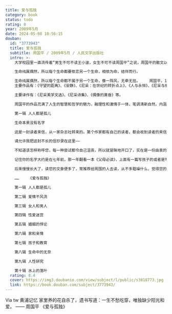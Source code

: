 ```yaml
---
title: 爱与孤独
category: book
status: todo
rating: 0
year: 2009年5月
date: 2024-05-08 18:56:15
douban:
  id: "3773943"
  title: 爱与孤独
  subtitle: 周国平 / 2009年5月 / 人民文学出版社
  intro: >-
    大学校园里一直流传着“男生不可不读王小波，女生不可不读周国平”之说，周国平的散文以情理并茂、哲理和诗情交融著称，二十余年来长销不衰，滋养了数代年轻人的心灵。这一套《周国平散文经典》精选了作者最优秀的散文作品，按照主题分为四卷，周国平称其为“历年来编选得最好的”版本。

    生命纯属偶然，所以每个生命都要依恋另一个生命，相依为命，结伴而行。

    生命纯属偶然，所以每个生命都不属于另一个生命，像一阵风，无牵无挂。    周国平，1954年出生于上海，现在中国社会科学院哲学所工作。
    主要作品有：《守望的距离》、《安静》、《尼采：在世纪的转折点上》、《人与永恒》、《尼采与形而上学》、《周国平文集》、《妞妞——一个父亲的札记》等。

    主要译作有：《尼采美学文选》、《尼采诗集》、《偶像的黄昏》等。

    周国平的作品充满了人生的智慧和哲学的魅力，融理性和激情于一体，笔调清新自然，内涵睿智深刻，多年来深受读者喜爱。    《爱与孤独》

    第一辑 人人都是孤儿

    生命本来没有名字

    这是一封读者来信，从一家杂志社转来的。第个作家都有自己的读者，都会收到读者的来信，这很平常。我不经意地拆开了信封。可是，读了信，我的心在一种温暖的感动中颤栗了。

    请允许我把这封不长的信抄录在这里——

    不知道该怎样称呼您，每一种尝试都令自己沮丧，所以就冒昧地开口了，实在是一份由衷的生命对生命的亲切温暖的敬意。

    记住你的名字大约是在七年前，那一年翻看一本《父母必读》，上面有一篇写孩子的或者是写给孩子的文章，是印刷体却另有一种纤柔之感，觉得您这个男人的面孔很别样。

    后来慢慢长大了，读您的文章便多了，常推荐给周围的人去读，从不多聒噪什么，觉得您的文章和人似乎是很需要我们安静的，因为什么，却并不深究下去。

    ……    《爱与孤独》

    第一辑 人人都是孤儿

    第二辑 爱情不风流

    第三辑 女人和男人

    第四辑 性爱迷宫

    第五辑 婚姻的悖论

    第六辑 家和亲情

    第七辑 孩子和教育

    第八辑 生命中的无奈

    第九辑 人性研究

    第十辑 水上的落叶
  rating: 8.4
  cover: https://img3.doubanio.com/view/subject/l/public/s3818773.jpg
  link: https://book.douban.com/subject/3773943/
---
```


Via tw 黄浦记忆 家里养的花自杀了，遗书写道：一生不愁吃穿，唯独缺少阳光和爱。
—— 周国平 《爱与孤独》
